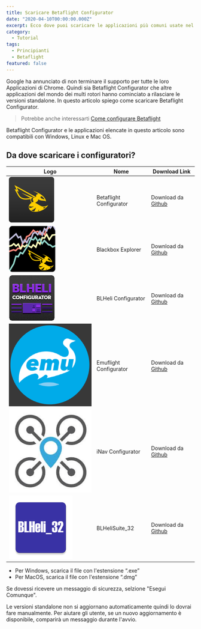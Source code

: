 ```yaml
---
title: Scaricare Betaflight Configurator
date: "2020-04-10T00:00:00.000Z"
excerpt: Ecco dove puoi scaricare le applicazioni più comuni usate nel mondo FPV per configurare il tuo drone.
category:
  - Tutorial
tags: 
  - Principianti
  - Betaflight
featured: false
---
```

<style>
    table td:nth-of-type(1) {
       min-width: 120px;
       min-height: 120px;
    }
    table td:nth-of-type(1) img{
       object-fit: contain;
    }
</style>


Google ha annunciato di non terminare il supporto per tutte le loro Applicazioni di Chrome. Quindi sia Betaflight Configurator che altre applicazioni del mondo dei multi rotori hanno cominciato a rilasciare le versioni standalone. In questo articolo spiego come scaricare Betaflight Configurator.

> Potrebbe anche interessarti [Come configurare Betaflight](https://lucafpv.com/configurare-betaflight/)

Betaflight Configurator e le applicazioni elencate in questo articolo sono compatibili con Windows, Linux e Mac OS.

## Da dove scaricare i configuratori?

| Logo                                                         | Nome                    | Download Link                                                |
| ------------------------------------------------------------ | ----------------------- | ------------------------------------------------------------ |
| ![Betaflight Logo](./betaflight_configurator_icon.png) | Betaflight Configurator | Download da [Github](https://github.com/betaflight/betaflight-configurator/releases) |
| ![Betaflight Logo](./blackbox_explorer_icon.png) | Blackbox Explorer       | Download da [Github](https://github.com/betaflight/blackbox-log-viewer/releases) |
| ![Betaflight Logo](./blheli_configurator_icon.png) | BLHeli Configurator     | Download da [Github](https://github.com/blheli-configurator/blheli-configurator/releases) |
| ![Emuflight Logo](./emuflight_configurator_icon.png) | Emuflight Configurator  | Download da [Github](https://github.com/emuflight/EmuConfigurator/releases) |
| ![iNav Configurator](./inav_configurator_icon.jpeg) | iNav Configurator       | Download da [Github](https://github.com/iNavFlight/inav-configurator/releases) |
| ![BLHeli_32 Suite](./BLHeli_32_configurator_icon.png) | BLHeliSuite_32          | Download da [Github](https://github.com/bitdump/BLHeli)      |

- Per Windows, scarica il file con l'estensione “.exe”
- Per MacOS, scarica il file con l'estensione “.dmg”

Se dovessi ricevere un messaggio di sicurezza, selzione "Esegui Comunque".

Le versioni standalone non si aggiornano automaticamente quindi lo dovrai fare manualmente. Per aiutare gli utente, se un nuovo aggiornamento è disponibile, comparirà un messaggio durante l'avvio.
